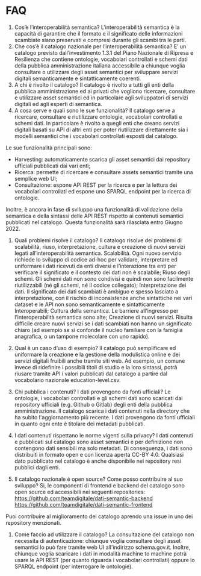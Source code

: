 # FAQ

1. Cos’è l’interoperabilità semantica?
   L'interoperabilità semantica è la capacità di garantire che il formato e il significato delle informazioni scambiate siano preservati e compresi durante gli scambi tra le parti.
1. Che cos’è il catalogo nazionale per l’interoperabilità semantica?
   E’ un catalogo previsto dall’investimento 1.3.1 del Piano Nazionale di Ripresa e Resilienza che contiene ontologie, vocabolari controllati e schemi dati della pubblica amministrazione italiana accessibile a chiunque voglia consultare o utilizzare degli asset semantici per sviluppare servizi digitali semanticamente e sintatticamente coerenti.
1. A chi è rivolto il catalogo?
   Il catalogo è rivolto a tutti gli enti della pubblica amministrazione ed ai privati che vogliono ricercare, consultare e utilizzare asset semantici ed in particolare agli sviluppatori di servizi digitali ed agli esperti di semantica.
1. A cosa serve e quali sono le sue funzionalità?
   Il catalogo serve a ricercare, consultare e riutilizzare ontologie, vocabolari controllati e schemi dati. In particolare è rivolto a quegli enti che creano servizi digitali basati su API di altri enti per poter riutilizzare direttamente sia i modelli semantici che i vocabolari controllati esposti dal catalogo.

Le sue funzionalità principali sono:

- Harvesting: automaticamente scarica gli asset semantici dai repository ufficiali pubblicati dai vari enti;
- Ricerca: permette di ricercare e consultare assets semantici tramite una semplice web UI;
- Consultazione: espone API REST per la ricerca e per la lettura dei vocabolari controllati ed espone uno SPARQL endpoint per la ricerca di ontologie.

Inoltre, è ancora in fase di sviluppo una funzionalità di validazione della semantica e della sintassi delle API REST rispetto ai contenuti semantici pubblicati nel catalogo.
Questa funzionalità sarà rilasciata entro Giugno 2022.

1. Quali problemi risolve il catalogo?
   Il catalogo risolve dei problemi di scalabilità, riuso, interpretazione, cultura e creazione di nuovi servizi legati all’interoperabilità semantica.
   Scalabilità. Ogni nuovo servizio richiede lo sviluppo di codice ad-hoc per validare, interpretare ed uniformare i dati ricevuti da enti diversi e l’interazione tra enti per verificare il significato e il contesto dei dati non è scalabile;
   Riuso degli schemi. Gli schemi dati non sono condivisi e quindi non sono facilmente riutilizzabili (né gli schemi, né il codice collegato);
   Interpretazione dei dati. Il significato dei dati scambiati è ambiguo e spesso lasciato a interpretazione, con il rischio di inconsistenze anche sintattiche nei vari dataset e le API non sono semanticamente e sintatticamente Interoperabili;
   Cultura della semantica. Le barriere all’ingresso per l’interoperabilità semantica sono alte;
   Creazione di nuovi servizi. Risulta difficile creare nuovi servizi se i dati scambiati non hanno un significato chiaro (ad esempio se si confonde il nucleo familiare con la famiglia anagrafica, o un tampone molecolare con uno rapido).

1. Qual è un caso d’uso di esempio?
   Il catalogo può semplificare ed uniformare la creazione e la gestione della modulistica online e dei servizi digitali fruibili anche tramite siti web. Ad esempio, un comune invece di ridefinire i possibili  titoli di studio e la loro sintassi, potrà riusare tramite API i valori pubblicati dal catalogo a partire dal vocabolario nazionale education-level.csv.

1. Chi pubblica i contenuti? I dati provengono da fonti ufficiali?
   Le ontologie, i vocabolari controllati e gli schemi dati sono scaricati dai repository ufficiali (e.g. Github o Gitlab) degli enti della pubblica amministrazione.
   Il catalogo scarica i dati contenuti nella directory che ha subito l'aggiornamento più recente.
   I dati provengono da fonti ufficiali in quanto ogni ente è titolare dei metadati pubblicati.

1. I dati contenuti rispettano le norme vigenti sulla privacy?
   I dati contenuti e pubblicati sul catalogo sono asset semantici e per definizione non contengono dati sensibili ma solo metadati.
   Di conseguenza, i dati sono distribuiti in formato open e con licenza aperta  CC-BY 4.0. Qualsiasi dato pubblicato nel catalogo è anche disponibile nei repository resi pubblici dagli enti.

1. Il catalogo nazionale è open source? Come posso contribuire al suo sviluppo?
   Si, le componenti di frontend e backend del catalogo sono open source ed accessibili nei seguenti repositories:
   https://github.com/teamdigitale/dati-semantic-backend
   https://github.com/teamdigitale/dati-semantic-frontend

Puoi contribuire al miglioramento del catalogo aprendo una issue in uno dei repository menzionati.

1. Come faccio ad utilizzare il catalogo?
   La consultazione del catalogo non necessita di autenticazione: chiunque voglia consultare degli asset semantici lo può fare tramite web UI all'indirizzo schema.gov.it.
   Inoltre, chiunque voglia scaricare i dati in modalità machine to machine potrà usare le API REST (per quanto riguarda i vocabolari controllati) oppure lo SPARQL endpoint (per interrogare le ontologie).
